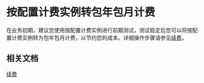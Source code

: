 # 按配置计费实例转包年包月计费

在业务初期，建议您使用按配置计费实例进行前期测试，测试稳定后您可以将按配置计费实例转为包年包月计费，以节约您的成本。详细操作步骤请参见[续费](../../Pricing/Renew-Process.md)。

## 相关文档

[续费](../../Pricing/Renew-Process.md)

